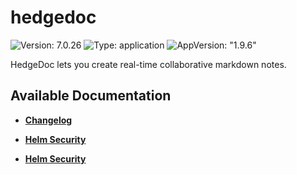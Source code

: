 # hedgedoc

![Version: 7.0.26](https://img.shields.io/badge/Version-7.0.26-informational?style=flat-square) ![Type: application](https://img.shields.io/badge/Type-application-informational?style=flat-square) ![AppVersion: "1.9.6"](https://img.shields.io/badge/AppVersion-"1.9.6"-informational?style=flat-square)

HedgeDoc lets you create real-time collaborative markdown notes.

## Available Documentation

- [**Changelog**](CHANGELOG)

- [**Helm Security**](container-security)

- [**Helm Security**](helm-security)


